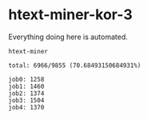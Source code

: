 # htext-miner-kor-3

Everything doing here is automated.

```
htext-miner

total: 6966/9855 (70.68493150684931%)

job0: 1258
job1: 1460
job2: 1374
job3: 1504
job4: 1370
```